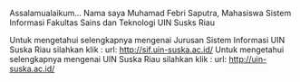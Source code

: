 Assalamualaikum...
Nama saya Muhamad Febri Saputra, Mahasiswa Sistem Informasi Fakultas Sains dan Teknologi UIN Susks Riau

Untuk mengetahui selengkapnya mengenai Jurusan Sistem Informasi UIN Suska Riau silahkan klik : url: http://sif.uin-suska.ac.id/
Untuk mengetahui selengkapnya mengenai UIN Suska Riau silahkan klik : url: http://uin-suska.ac.id/
